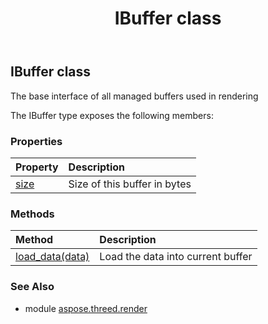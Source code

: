 ﻿---
title: IBuffer class
second_title: Aspose.3D for Python via .NET API References
description: 
type: docs
weight: 60
url: /python-net/aspose.threed.render/ibuffer/
is_root: false
---

## IBuffer class

The base interface of all managed buffers used in rendering



The IBuffer type exposes the following members:

### Properties
| Property | Description |
| :- | :- |
| [size](/3d/python-net/aspose.threed.render/ibuffer/size) | Size of this buffer in bytes |


### Methods
| Method | Description |
| :- | :- |
| [load_data(data)](/3d/python-net/aspose.threed.render/ibuffer/load_data/#bytes) | Load the data into current buffer |



### See Also
* module [aspose.threed.render](..)
